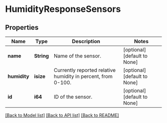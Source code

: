 # HumidityResponseSensors

## Properties
Name | Type | Description | Notes
------------ | ------------- | ------------- | -------------
**name** | **String** | Name of the sensor. | [optional] [default to None]
**humidity** | **isize** | Currently reported relative humidity in percent, from 0-100. | [optional] [default to None]
**id** | **i64** | ID of the sensor. | [optional] [default to None]

[[Back to Model list]](../README.md#documentation-for-models) [[Back to API list]](../README.md#documentation-for-api-endpoints) [[Back to README]](../README.md)



